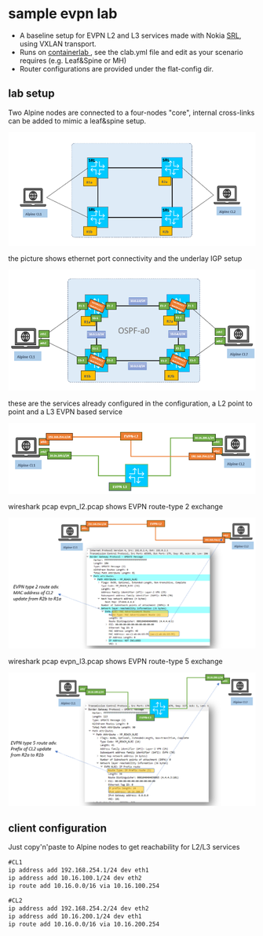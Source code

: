 # sample evpn lab

- A baseline setup for EVPN L2 and L3 services made with Nokia [SRL](https://www.nokia.com/networks/ip-networks/service-router-linux-NOS/), using VXLAN transport.
- Runs on [containerlab ](https://containerlab.dev/), see the clab.yml file and edit as your scenario requires (e.g. Leaf&Spine or MH)
- Router configurations are provided under the flat-config dir.


## lab setup
Two Alpine nodes are connected to a four-nodes "core", internal cross-links can be added to mimic a leaf&spine setup.

![the diagram shows the idea](./pictures/slide3.png)

the picture shows ethernet port connectivity and the underlay IGP setup

![the diagram shows the idea](./pictures/slide4.png)

these are the services already configured in the configuration, a L2 point to point and a L3 EVPN based service

![the diagram shows the idea](./pictures/slide5.png)

wireshark pcap evpn_l2.pcap shows EVPN route-type 2 exchange

![the diagram shows the idea](./pictures/slide6.png)


wireshark pcap evpn_l3.pcap shows EVPN route-type 5 exchange

![the diagram shows the idea](./pictures/slide7.png)


## client configuration

Just copy'n'paste to Alpine nodes to get reachability for L2/L3 services

```
#CL1
ip address add 192.168.254.1/24 dev eth1
ip address add 10.16.100.1/24 dev eth2
ip route add 10.16.0.0/16 via 10.16.100.254                         
```

```
#CL2
ip address add 192.168.254.2/24 dev eth2
ip address add 10.16.200.1/24 dev eth1
ip route add 10.16.0.0/16 via 10.16.200.254   
```
